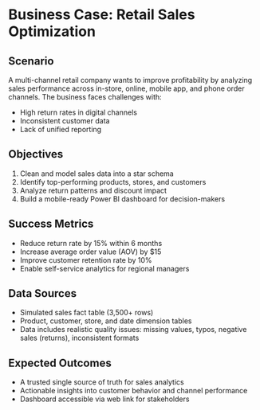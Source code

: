 # Business Case: Retail Sales Optimization

## Scenario
A multi-channel retail company wants to improve profitability by analyzing sales performance across in-store, online, mobile app, and phone order channels. The business faces challenges with:
- High return rates in digital channels
- Inconsistent customer data
- Lack of unified reporting

## Objectives
1. Clean and model sales data into a star schema
2. Identify top-performing products, stores, and customers
3. Analyze return patterns and discount impact
4. Build a mobile-ready Power BI dashboard for decision-makers

## Success Metrics
- Reduce return rate by 15% within 6 months
- Increase average order value (AOV) by $15
- Improve customer retention rate by 10%
- Enable self-service analytics for regional managers

## Data Sources
- Simulated sales fact table (3,500+ rows)
- Product, customer, store, and date dimension tables
- Data includes realistic quality issues: missing values, typos, negative sales (returns), inconsistent formats

## Expected Outcomes
- A trusted single source of truth for sales analytics
- Actionable insights into customer behavior and channel performance
- Dashboard accessible via web link for stakeholders